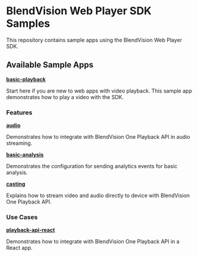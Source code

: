 # BlendVision Web Player SDK Samples

This repository contains sample apps using the BlendVision Web Player SDK.

## Available Sample Apps

**[basic-playback](basic-playback)**

Start here if you are new to web apps with video playback. This sample app demonstrates how to play a video with the SDK.

### Features

**[audio](audio/)**

Demonstrates how to integrate with BlendVision One Playback API in audio streaming.
 
**[basic-analysis](basic-analysis/)**

Demonstrates the configuration for sending analytics events for basic analysis.

**[casting](casting/)**

Explains how to stream video and audio directly to device with BlendVision One Playback API.

### Use Cases

**[playback-api-react](playback-api-react/)**

Demonstrates how to integrate with BlendVision One Playback API in a React app.
